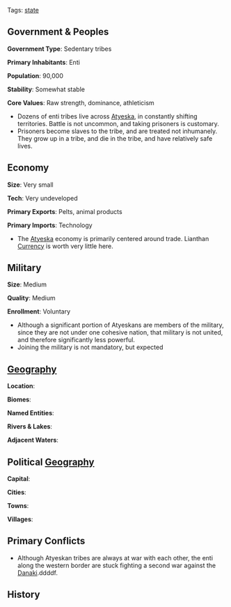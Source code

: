 Tags: [state](States)

## Government & Peoples

**Government Type**: Sedentary tribes

**Primary Inhabitants**: Enti

**Population**: 90,000

**Stability**: Somewhat stable

**Core Values**: Raw strength, dominance, athleticism

- Dozens of enti tribes live across [Atyeska](Atyeska), in constantly shifting territories. Battle is not uncommon, and taking prisoners is customary.
- Prisoners become slaves to the tribe, and are treated not inhumanely. They grow up in a tribe, and die in the tribe, and have relatively safe lives.


## Economy

**Size**: Very small

**Tech**: Very undeveloped

**Primary Exports**: Pelts, animal products

**Primary Imports**: Technology

- The [Atyeska](Atyeska) economy is primarily centered around trade. Lianthan [Currency](Currency) is worth very little here.


## Military

**Size**: Medium

**Quality**: Medium

**Enrollment**: Voluntary

- Although a significant portion of Atyeskans are members of the military, since they are not under one cohesive nation, that military is not united, and therefore significantly less powerful.
- Joining the military is not mandatory, but expected


## [Geography](Geography)

**Location**: 

**Biomes**: 

**Named Entities**:

**Rivers & Lakes**: 

**Adjacent Waters**: 


## Political [Geography](Geography)

**Capital**: 

**Cities**: 

**Towns**: 

**Villages**: 


## Primary Conflicts

- Although Atyeskan tribes are always at war with each other, the enti along the western border are stuck fighting a second war against the [Danaki](Danaki).ddddf.


## History

